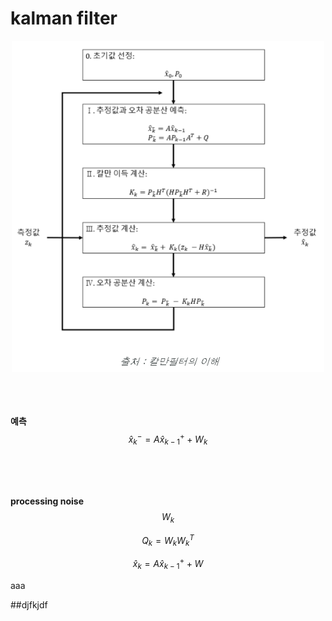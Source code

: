 

# kalman filter

<p align="center">
    <img width="500" src="./kalman_image.png">
</p>

<br><br><br>
**예측**
$$\hat x_{k}^- = A\hat x_{k-1}^+ +W_k$$

<br><br><br>

**processing noise**
$$W_k$$

$$Q_k = {W_k}{W_k^T}$$

$$\hat x_{k} = A\hat x_{k-1}^+ +W$$



aaa


##djfkjdf

